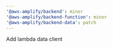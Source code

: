 ```yaml
---
'@aws-amplify/backend': minor
'@aws-amplify/backend-function': minor
'@aws-amplify/backend-data': patch
---
```


Add lambda data client
